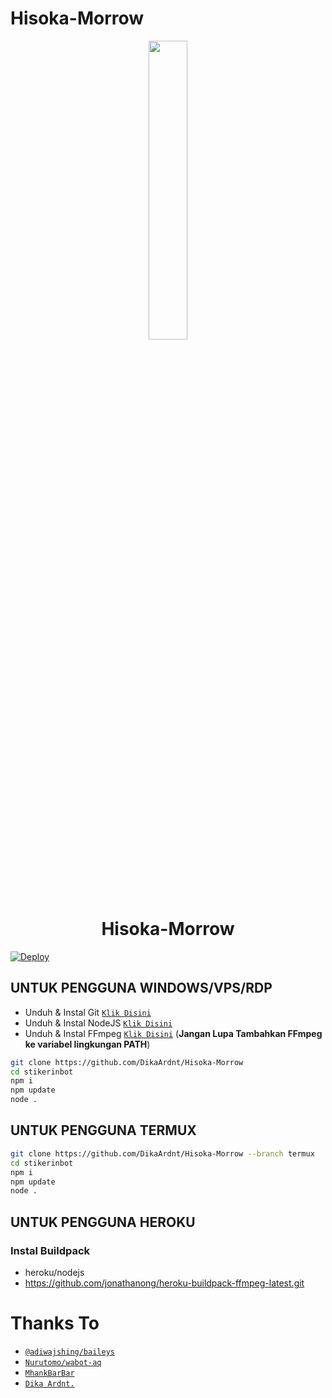 # Hisoka-Morrow

<p align="center">
	<img src="https://telegra.ph/file/ae5237e860bbe4ac2f0a8.jpg" width="35%" style="margin-left: auto;margin-right: auto;display: block;">
</p>
<h1 align="center">Hisoka-Morrow</h1>


[![Deploy](https://www.herokucdn.com/deploy/button.svg)](https://heroku.com/deploy?template=https://github.com/DikaArdnt/Hisoka-Morrow)


## UNTUK PENGGUNA WINDOWS/VPS/RDP

* Unduh & Instal Git [`Klik Disini`](https://git-scm.com/downloads)
* Unduh & Instal NodeJS [`Klik Disini`](https://nodejs.org/en/download)
* Unduh & Instal FFmpeg [`Klik Disini`](https://ffmpeg.org/download.html) (**Jangan Lupa Tambahkan FFmpeg ke variabel lingkungan PATH**)


```bash
git clone https://github.com/DikaArdnt/Hisoka-Morrow
cd stikerinbot
npm i
npm update
node .
```


## UNTUK PENGGUNA TERMUX
```bash
git clone https://github.com/DikaArdnt/Hisoka-Morrow --branch termux
cd stikerinbot
npm i
npm update
node .
```

## UNTUK PENGGUNA HEROKU

### Instal Buildpack
* heroku/nodejs
* https://github.com/jonathanong/heroku-buildpack-ffmpeg-latest.git

# Thanks To
* [`@adiwajshing/baileys`](https://github.com/adiwajshing/Baileys)
* [`Nurutomo/wabot-aq`](https://github.com/Nurutomo/wabot-aq)
* [`MhankBarBar`](https://github.com/MhankBarBar/weabot)
* [`Dika Ardnt.`](https://github.com/DikaArdnt/Hisoka-Morrow)
